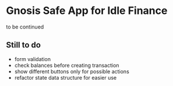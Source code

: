 # Gnosis Safe App for Idle Finance

to be continued

## Still to do

- form validation
- check balances before creating transaction
- show different buttons only for possible actions
- refactor state data structure for easier use
